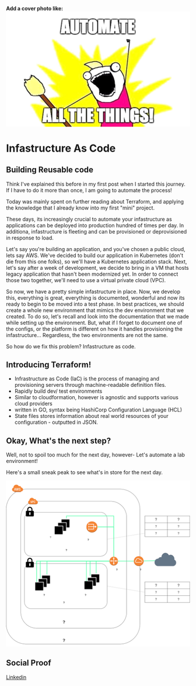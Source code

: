 <!-- This template removes the micro tutorial for a quicker post and removes images for a full template check out the 000-DAY-ARTICLE-LONG-TEMPLATE.MD-->

**Add a cover photo like:**
![Automation](./images/AutomateEverything.jpg)

# Infastructure As Code 

## Building Reusable code

Think I've explained this before in my first post when I started this journey. If I have to do it more than once, I am going to automate the process!

Today was mainly spent on further reading about Terraform, and applying the knowledge that I already know into my first "mini" project. 


These days, its increasingly crucial to automate your infastructure as applications can be deployed into production  hundred of times per day. In additiona, infastructure is fleeting and can be provisioned or deprovisioned in response to load. 

Let's say you're building an application, and you've chosen a public cloud, lets say AWS. We've decided to build our application in Kubernetes (don't die from this one folks), so we'll have a Kubernetes application stack. Next, let's say after a week of development, we decide to bring in a VM that hosts legacy application that hasn't been modernized yet. In order to connect those two together, we'll need to use a virtual private cloud (VPC).

So now, we have a pretty simple infastructure in place. Now, we develop this, everything is great, everything is documented, wonderful and now its ready to begin to be moved into a test phase. In best practices, we should create a whole new environment that mimics the dev environment that we created. To do so, let's recall and look into the documentation that we made while setting up the environment. But, what if I forget to document one of the configs, or the platform is different on how it handles provisioning the infastructure... Regardless, the two environments are not the same. 

So how do we fix this problem? Infastructure as code. 

## Introducing Terraform!

- Infrastructure as Code (IaC) is the process of managing and provisioning servers through machine-readable definition files. 
- Rapidly build dev/ test environments 
- Similar to cloudformation, however is agnostic and supports various cloud providers
- written in GO, syntax being HashiCorp Configuration Language (HCL)
- State files stores information about real world resources of your configuration -  outputted in JSON. 


## Okay, What's the next step?

Well, not to spoil too much for the next day, however- Let's automate a lab environment!

Here's a small sneak peak to see what's in store for the next day. 

![sneak](./images/SneakPeak.png)


## Social Proof



[Linkedin](https://www.linkedin.com/posts/markus-mabson-86917a133_100daysofcloud-activity-6702976115050332160-xC_r)

